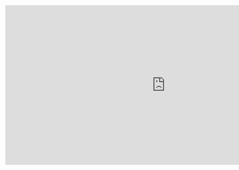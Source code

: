 <iframe src="https://saileesakhalkar.shinyapps.io/Coexistence/" style="border:none;width:1000px;height:500px;"></iframe>
